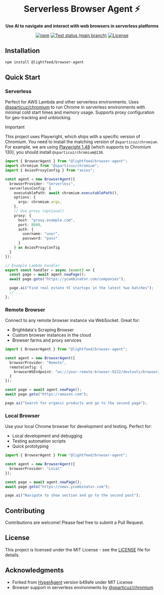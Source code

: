 <h1 align="center">
  Serverless Browser Agent ⚡️
</h1>

<p align="center">
  <strong>Use AI to navigate and interact with web browsers in serverless platforms</strong>
</p>

<div align="center">
  <a href="https://www.npmjs.com/package/@lightfeed/browser-agent">
    <img src="https://img.shields.io/npm/v/@lightfeed/browser-agent?logo=npm" alt="npm" /></a>
  <a href="https://github.com/lightfeed/browser-agent/actions/workflows/test.yml">
      <img src="https://img.shields.io/github/actions/workflow/status/lightfeed/browser-agent/test.yml?branch=main"
          alt="Test status (main branch)"></a>
  <a href="https://github.com/lightfeed/browser-agent/blob/main/LICENSE">
    <img src="https://img.shields.io/github/license/lightfeed/browser-agent" alt="License" /></a>
</div>

## Installation

```bash
npm install @lightfeed/browser-agent
```

## Quick Start

### Serverless

Perfect for AWS Lambda and other serverless environments. Uses [@sparticuz/chromium](https://github.com/Sparticuz/chromium) to run Chrome in serverless environments with minimal cold start times and memory usage. Supports proxy configuration for geo-tracking and unblocking.

> [!IMPORTANT]
> This project uses Playwright, which ships with a specific version of Chromium. You need to install the matching version of `@sparticuz/chromium`. For example, we are using [Playwright 1.48](https://playwright.dev/docs/release-notes#version-148) (which supports to Chromium 130), you should install `@sparticuz/chromium@130`.

```typescript
import { BrowserAgent } from "@lightfeed/browser-agent";
import chromium from "@sparticuz/chromium";
import { AxiosProxyConfig } from "axios";

const agent = new BrowserAgent({
  browserProvider: "Serverless",
  serverlessConfig: {
    executablePath: await chromium.executablePath(),
    options: {
      args: chromium.args,
    },
    // Use proxy (optional)
    proxy: {
      host: "proxy.example.com",
      port: 8080,
      auth: {
        username: "user",
        password: "pass"
      }
    } as AxiosProxyConfig
  }
});

// Example Lambda handler
export const handler = async (event) => {
  const page = await agent.newPage();
  await page.goto("https://ycombinator.com/companies");

  page.ai("Find real estate YC startups in the latest two batches");
  // ...
};
```

### Remote Browser

Connect to any remote browser instance via WebSocket. Great for:
- Brightdata's Scraping Browser
- Custom browser instances in the cloud
- Browser farms and proxy services

```typescript
import { BrowserAgent } from "@lightfeed/browser-agent";

const agent = new BrowserAgent({
  browserProvider: "Remote",
  remoteConfig: {
    browserWSEndpoint: "ws://your-remote-browser:9222/devtools/browser/ws"
  }
});

const page = await agent.newPage();
await page.goto("https://amazon.com");

page.ai("Search for organic products and go to the second page");
```

### Local Browser

Use your local Chrome browser for development and testing. Perfect for:
- Local development and debugging
- Testing automation scripts
- Quick prototyping

```typescript
import { BrowserAgent } from "@lightfeed/browser-agent";

const agent = new BrowserAgent({
  browserProvider: "Local"
});

const page = await agent.newPage();
await page.goto("https://news.ycombinator.com");

page.ai("Navigate to show section and go to the second post");
```

## Contributing

Contributions are welcome! Please feel free to submit a Pull Request.

## License

This project is licensed under the MIT License - see the [LICENSE](LICENSE) file for details.

## Acknowledgments

- Forked from [HyperAgent](https://github.com/hyperbrowserai/HyperAgent) version b49afe under MIT License
- Browser support in serverless environments by [@sparticuz/chromium](https://github.com/Sparticuz/chromium)
